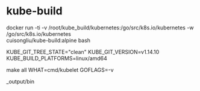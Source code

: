 # kube-build


docker run -ti  -v /root/kube_build/kubernetes:/go/src/k8s.io/kubernetes -w /go/src/k8s.io/kubernetes \
    cuisongliu/kube-build:alpine bash

KUBE_GIT_TREE_STATE="clean"
KUBE_GIT_VERSION=v1.14.10
KUBE_BUILD_PLATFORMS=linux/amd64

make all WHAT=cmd/kubelet GOFLAGS=-v

_output/bin    
